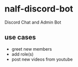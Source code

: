 # nalf-discord-bot

Discord Chat and Admin Bot

## use cases

* greet new members
* add role(s)
* post new videos from youtube
